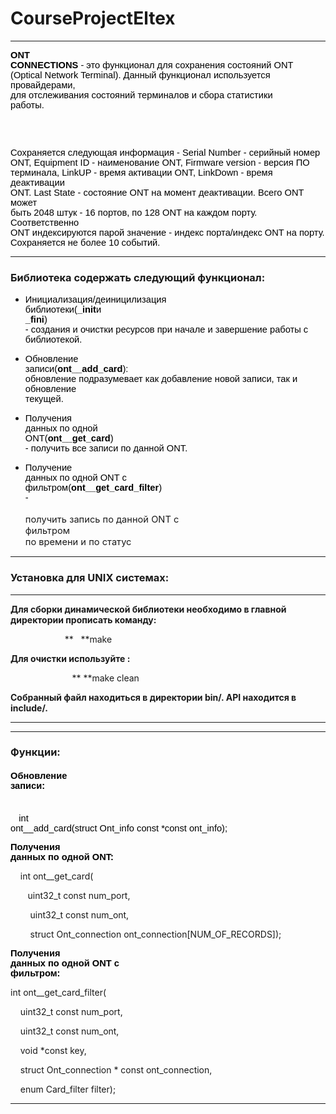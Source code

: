 # CourseProjectEltex
- - -
<span id="docs-internal-guid-89ddf6aa-7fff-0381-5a21-77c6ed1cb040">

<span style="font-size: 11pt; font-family: Arial; color: rgb(0, 0, 0); background-color: transparent; font-variant-numeric: normal; font-variant-east-asian: normal; vertical-align: baseline; white-space: pre-wrap;">**ONT CONNECTIONS** - это функционал для сохранения состояний ONT (Optical Network Terminal). Данный функционал используется провайдерами, для отслеживания состояний терминалов и сбора статистики работы.&nbsp;&nbsp;</span>

<span style="font-size: 11pt; font-family: Arial; color: rgb(0, 0, 0); background-color: transparent; font-variant-numeric: normal; font-variant-east-asian: normal; vertical-align: baseline; white-space: pre-wrap;">  
</span>

<span style="font-size: 11pt; font-family: Arial; color: rgb(0, 0, 0); background-color: transparent; font-variant-numeric: normal; font-variant-east-asian: normal; vertical-align: baseline; white-space: pre-wrap;"><span style="font-size: 14.6667px; font-weight: 700; white-space: pre-wrap;">       </span>Сохраняется следующая информация - Serial Number - серийный номер ONT, Equipment ID - наименование ONT, Firmware version - версия ПО терминала, LinkUP - время активации ONT, LinkDown - время деактивации ONT. Last State - состояние ONT на момент деактивации. Всего ONT может быть 2048 штук - 16 портов, по 128 ONT на каждом порту. Соответственно ONT индексируются парой значение - индекс порта/индекс ONT на порту. Сохраняется не более 10 событий.</span>

<span style="font-size: 11pt; font-family: Arial; color: rgb(0, 0, 0); background-color: transparent; font-variant-numeric: normal; font-variant-east-asian: normal; vertical-align: baseline; white-space: pre-wrap;"></span>
- - -
### <span style="font-size: 11pt; font-family: Arial; color: rgb(0, 0, 0); background-color: transparent; font-variant-numeric: normal; font-variant-east-asian: normal; vertical-align: baseline; white-space: pre-wrap;"></span>
</span>

<span></span>
### **Библиотека содержать следующий функционал:**
<span></span>

- <span style="background-color: transparent;"><font color="#000000" face="Arial"><span style="font-size: 11pt; white-space: pre-wrap;">Инициализация/деиницилизация библиотеки(</span><span style="font-size: 14.6667px; white-space: pre-wrap;">**_init**</span><span style="font-size: 11pt; white-space: pre-wrap;">и </span><span style="font-size: 14.6667px; white-space: pre-wrap;">**_fini**</span><span style="font-size: 11pt; white-space: pre-wrap;">) - создания и очистки ресурсов при начале и завершение работы с библиотекой.</span></font></span>
- <span style="font-weight: 400; font-size: 11pt; font-family: Arial; color: rgb(0, 0, 0); background-color: transparent; font-style: normal; font-variant-alternates: normal; font-variant-caps: normal; font-variant-east-asian: normal; font-variant-ligatures: normal; font-variant-numeric: normal; font-variant-position: normal; text-decoration-line: none; vertical-align: baseline; white-space: pre-wrap;">Обновление записи(</span><span style="font-size: 11pt; font-family: Arial; color: rgb(0, 0, 0); background-color: transparent; font-style: normal; font-variant-alternates: normal; font-variant-caps: normal; font-variant-east-asian: normal; font-variant-ligatures: normal; font-variant-numeric: normal; font-variant-position: normal; text-decoration-line: none; vertical-align: baseline; white-space: pre-wrap;">**ont__add_card**</span><span style="font-weight: 400; font-size: 11pt; font-family: Arial; color: rgb(0, 0, 0); background-color: transparent; font-style: normal; font-variant-alternates: normal; font-variant-caps: normal; font-variant-east-asian: normal; font-variant-ligatures: normal; font-variant-numeric: normal; font-variant-position: normal; text-decoration-line: none; vertical-align: baseline; white-space: pre-wrap;">): обновление подразумевает как добавление новой записи, так и обновление текущей.</span>

- <span style="font-weight: 400; font-size: 11pt; font-family: Arial; color: rgb(0, 0, 0); background-color: transparent; font-style: normal; font-variant-alternates: normal; font-variant-caps: normal; font-variant-east-asian: normal; font-variant-ligatures: normal; font-variant-numeric: normal; font-variant-position: normal; text-decoration-line: none; vertical-align: baseline; white-space: pre-wrap;">Получения данных по одной ONT(</span><span style="font-size: 11pt; font-family: Arial; color: rgb(0, 0, 0); background-color: transparent; font-style: normal; font-variant-alternates: normal; font-variant-caps: normal; font-variant-east-asian: normal; font-variant-ligatures: normal; font-variant-numeric: normal; font-variant-position: normal; text-decoration-line: none; vertical-align: baseline; white-space: pre-wrap;">**ont__get_card**</span><span style="font-weight: 400; font-size: 11pt; font-family: Arial; color: rgb(0, 0, 0); background-color: transparent; font-style: normal; font-variant-alternates: normal; font-variant-caps: normal; font-variant-east-asian: normal; font-variant-ligatures: normal; font-variant-numeric: normal; font-variant-position: normal; text-decoration-line: none; vertical-align: baseline; white-space: pre-wrap;">) - получить все записи по данной ONT.&nbsp;</span>

- <span style="font-weight: 400; font-size: 11pt; font-family: Arial; color: rgb(0, 0, 0); background-color: transparent; font-style: normal; font-variant-alternates: normal; font-variant-caps: normal; font-variant-east-asian: normal; font-variant-ligatures: normal; font-variant-numeric: normal; font-variant-position: normal; text-decoration-line: none; vertical-align: baseline; white-space: pre-wrap;">Получение данных по одной ONT c фильтром(</span><span style="font-size: 11pt; font-family: Arial; color: rgb(0, 0, 0); background-color: transparent; font-style: normal; font-variant-alternates: normal; font-variant-caps: normal; font-variant-east-asian: normal; font-variant-ligatures: normal; font-variant-numeric: normal; font-variant-position: normal; text-decoration-line: none; vertical-align: baseline; white-space: pre-wrap;">**ont__get_card_filter**</span><span style="font-weight: 400; font-size: 11pt; font-family: Arial; color: rgb(0, 0, 0); background-color: transparent; font-style: normal; font-variant-alternates: normal; font-variant-caps: normal; font-variant-east-asian: normal; font-variant-ligatures: normal; font-variant-numeric: normal; font-variant-position: normal; text-decoration-line: none; vertical-align: baseline; white-space: pre-wrap;">) - </span><span style="background-color: transparent; font-size: 11pt; white-space: pre;"> получить запись по данной ONT с </span><span style="background-color: transparent; font-size: 11pt; white-space: pre-wrap;">фильтром по времени и по статус</span>
- - -
### <span style="font-weight: 700;">Установка для UNIX системах:</span>
****

**Для сборки динамической библиотеки необходимо в главной директории прописать команду:**

&nbsp; &nbsp; &nbsp; &nbsp; &nbsp; &nbsp; &nbsp; &nbsp; &nbsp; &nbsp; &nbsp; **&nbsp; &nbsp;**make

**Для очистки используйте :**

&nbsp; &nbsp; &nbsp; &nbsp; &nbsp; &nbsp; &nbsp; &nbsp; &nbsp; &nbsp; &nbsp; &nbsp; &nbsp;**&nbsp;**make clean

**Собранный файл находиться в директории bin/. API находится в include/.**

****
- - -
### <span style="font-weight: 700;">Функции:</span>
#### <span style="color: rgb(0, 0, 0); font-family: Arial; font-size: 14.6667px; white-space: pre-wrap;">**Обновление записи:**</span>
<font color="#000000" face="Arial"><span style="font-size: 14.6667px; white-space: pre-wrap;"> </span></font><span style="font-weight: 700;">&nbsp; &nbsp;</span><span style="font-weight: 700;">&nbsp;</span><span style="font-size: 14.6667px; white-space: pre-wrap; color: rgb(0, 0, 0); font-family: Arial;">int ont__add_card(struct Ont_info const *const ont_info);</span>

<span style="color: rgb(0, 0, 0); font-family: Arial; font-size: 14.6667px; white-space: pre-wrap;">**Получения данных по одной ONT:**</span>

&nbsp; &nbsp; int ont__get_card(

&nbsp;&nbsp;&nbsp; &nbsp;&nbsp;&nbsp;uint32_t const num_port,

&nbsp; &nbsp;&nbsp; &nbsp;&nbsp;&nbsp;uint32_t const num_ont,

&nbsp; &nbsp;&nbsp; &nbsp;&nbsp;&nbsp;struct Ont_connection ont_connection[NUM_OF_RECORDS]);

<span style="font-weight: 700; color: rgb(0, 0, 0); font-family: Arial; font-size: 14.6667px; white-space: pre-wrap;">Получения данных по одной ONT c </span><span style="color: rgb(0, 0, 0); font-family: Arial; font-size: 14.6667px; white-space: pre-wrap;"><b>фильтром</b></span><span style="color: rgb(0, 0, 0); font-family: Arial; font-size: 14.6667px; font-weight: 700; white-space: pre-wrap;">:</span>

int ont__get_card_filter(

&nbsp; &nbsp; uint32_t const num_port,

&nbsp; &nbsp; uint32_t const num_ont,

&nbsp; &nbsp; void *const key,

&nbsp; &nbsp; struct Ont_connection * const ont_connection,

&nbsp; &nbsp; enum Card_filter filter);

****